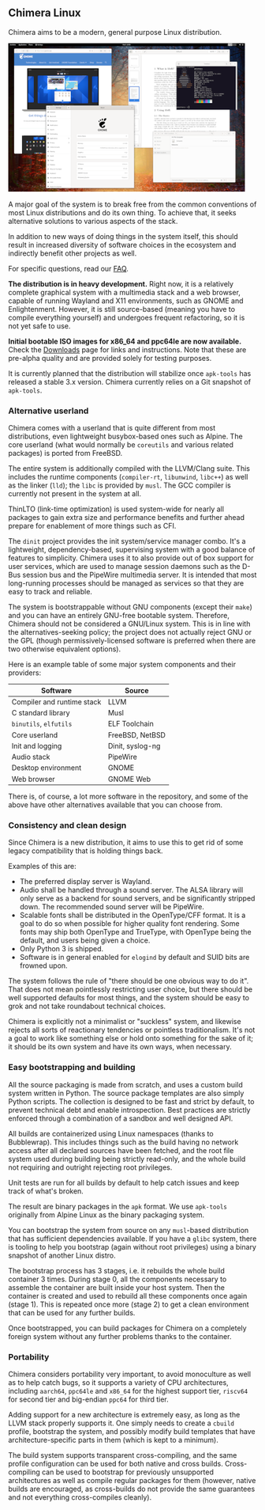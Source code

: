 ## Chimera Linux

Chimera aims to be a modern, general purpose Linux distribution.

[![Screenshot](/assets/chimera-sshot-thumb.png)](/assets/chimera-sshot.png)

A major goal of the system is to break free from the common conventions
of most Linux distributions and do its own thing. To achieve that, it
seeks alternative solutions to various aspects of the stack.

In addition to new ways of doing things in the system itself, this should
result in increased diversity of software choices in the ecosystem and
indirectly benefit other projects as well.

For specific questions, read our [FAQ](./faq.html).

**The distribution is in heavy development.** Right now, it is a relatively
complete graphical system with a multimedia stack and a web browser, capable
of running Wayland and X11 environments, such as GNOME and Enlightenment.
However, it is still source-based (meaning you have to compile everything
yourself) and undergoes frequent refactoring, so it is not yet safe to use.

**Initial bootable ISO images for x86_64 and ppc64le are now available.**
Check the [Downloads](./downloads.html) page for links and instructions.
Note that these are pre-alpha quality and are provided solely for testing
purposes.

It is currently planned that the distribution will stabilize once `apk-tools`
has released a stable 3.x version. Chimera currently relies on a Git snapshot
of `apk-tools`.

### Alternative userland

Chimera comes with a userland that is quite different from most distributions,
even lightweight busybox-based ones such as Alpine. The core userland (what
would normally be `coreutils` and various related packages) is ported from
FreeBSD.

The entire system is additionally compiled with the LLVM/Clang suite. This
includes the runtime components (`compiler-rt`, `libunwind`, `libc++`) as
well as the linker (`lld`); the `libc` is provided by `musl`. The GCC
compiler is currently not present in the system at all.

ThinLTO (link-time optimization) is used system-wide for nearly all packages
to gain extra size and performance benefits and further ahead prepare for
enablement of more things such as CFI.

The `dinit` project provides the init system/service manager combo. It's
a lightweight, dependency-based, supervising system with a good balance of
features to simplicity. Chimera uses it to also provide out of box support
for user services, which are used to manage session daemons such as the
D-Bus session bus and the PipeWire multimedia server. It is intended that
most long-running processes should be managed as services so that they are
easy to track and reliable.

The system is bootstrappable without GNU components (except their `make`)
and you can have an entirely GNU-free bootable system. Therefore, Chimera
should not be considered a GNU/Linux system. This is in line with the
alternatives-seeking policy; the project does not actually reject GNU
or the GPL (though permissively-licensed software is preferred when
there are two otherwise equivalent options).

Here is an example table of some major system components and their providers:

| Software                   | Source                  |
|----------------------------|-------------------------|
| Compiler and runtime stack | LLVM                    |
| C standard library         | Musl                    |
| `binutils`, `elfutils`     | ELF Toolchain           |
| Core userland              | FreeBSD, NetBSD         |
| Init and logging           | Dinit, syslog-ng        |
| Audio stack                | PipeWire                |
| Desktop environment        | GNOME                   |
| Web browser                | GNOME Web               |

There is, of course, a lot more software in the repository, and some
of the above have other alternatives available that you can choose from.

### Consistency and clean design

Since Chimera is a new distribution, it aims to use this to get rid of
some legacy compatibility that is holding things back.

Examples of this are:

* The preferred display server is Wayland.
* Audio shall be handled through a sound server. The ALSA library will
  only serve as a backend for sound servers, and be significantly stripped
  down. The recommended sound server will be PipeWire.
* Scalable fonts shall be distributed in the OpenType/CFF format. It is
  a goal to do so when possible for higher quality font rendering. Some
  fonts may ship both OpenType and TrueType, with OpenType being the
  default, and users being given a choice.
* Only Python 3 is shipped.
* Software is in general enabled for `elogind` by default and SUID bits
  are frowned upon.

The system follows the rule of "there should be one obvious way to do it".
That does not mean pointlessly restricting user choice, but there should
be well supported defaults for most things, and the system should be
easy to grok and not take roundabout technical choices.

Chimera is explicitly not a minimalist or "suckless" system, and likewise
rejects all sorts of reactionary tendencies or pointless traditionalism.
It's not a goal to work like something else or hold onto something for
the sake of it; it should be its own system and have its own ways, when
necessary.

### Easy bootstrapping and building

All the source packaging is made from scratch, and uses a custom build
system written in Python. The source package templates are also simply
Python scripts. The collection is designed to be fast and strict by
default, to prevent technical debt and enable introspection. Best
practices are strictly enforced through a combination of a sandbox
and well designed API.

All builds are containerized using Linux namespaces (thanks to Bubblewrap).
This includes things such as the build having no network access after all
declared sources have been fetched, and the root file system used during
building being strictly read-only, and the whole build not requiring and
outright rejecting root privileges.

Unit tests are run for all builds by default to help catch issues and
keep track of what's broken.

The result are binary packages in the `apk` format. We use `apk-tools`
originally from Alpine Linux as the binary packaging system.

You can bootstrap the system from source on any `musl`-based distribution
that has sufficient dependencies available. If you have a `glibc` system,
there is tooling to help you bootstrap (again without root privileges)
using a binary snapshot of another Linux distro.

The bootstrap process has 3 stages, i.e. it rebuilds the whole build
container 3 times. During stage 0, all the components necessary to assemble
the container are built inside your host system. Then the container is
created and used to rebuild all these components once again (stage 1).
This is repeated once more (stage 2) to get a clean environment that
can be used for any further builds.

Once bootstrapped, you can build packages for Chimera on a completely
foreign system without any further problems thanks to the container.

### Portability

Chimera considers portability very important, to avoid monoculture as well
as to help catch bugs, so it supports a variety of CPU architectures,
including `aarch64`, `ppc64le` and `x86_64` for the highest support tier,
`riscv64` for second tier and big-endian `ppc64` for third tier.

Adding support for a new architecture is extremely easy, as long as the
LLVM stack properly supports it. One simply needs to create a `cbuild`
profile, bootstrap the system, and possibly modify build templates that
have architecture-specific parts in them (which is kept to a minimum).

The build system supports transparent cross-compiling, and the same
profile configuration can be used for both native and cross builds.
Cross-compiling can be used to bootstrap for previously unsupported
architectures as well as compile regular packages for them (however,
native builds are encouraged, as cross-builds do not provide the
same guarantees and not everything cross-compiles cleanly).
